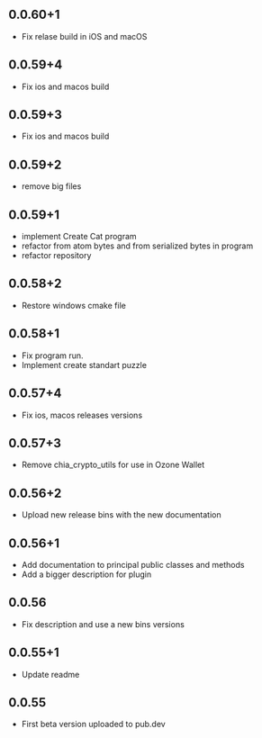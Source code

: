 ## 0.0.60+1

* Fix relase build in iOS and macOS

## 0.0.59+4

* Fix ios and macos build

## 0.0.59+3

* Fix ios and macos build

## 0.0.59+2

* remove big files

## 0.0.59+1

* implement Create Cat program
* refactor from atom bytes and from serialized bytes in program
* refactor repository

## 0.0.58+2

* Restore windows cmake file

## 0.0.58+1

* Fix program run.
* Implement create standart puzzle

## 0.0.57+4

* Fix ios, macos releases versions

## 0.0.57+3

* Remove chia_crypto_utils for use in Ozone Wallet

## 0.0.56+2

* Upload new release bins with the new documentation

## 0.0.56+1

* Add documentation to principal public classes and methods
* Add a bigger description for plugin

## 0.0.56

* Fix description and use a new bins versions

## 0.0.55+1

* Update readme

## 0.0.55

* First beta version uploaded to pub.dev

